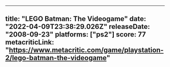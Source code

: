 
---
title: "LEGO Batman: The Videogame"
date: "2022-04-09T23:38:29.026Z"
releaseDate: "2008-09-23"
platforms: ["ps2"]
score: 77
metacriticLink: "https://www.metacritic.com/game/playstation-2/lego-batman-the-videogame"
---
